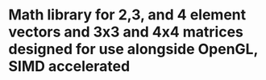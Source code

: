# Math library for 2,3, and 4 element vectors and 3x3 and 4x4 matrices designed for use alongside OpenGL, SIMD accelerated
